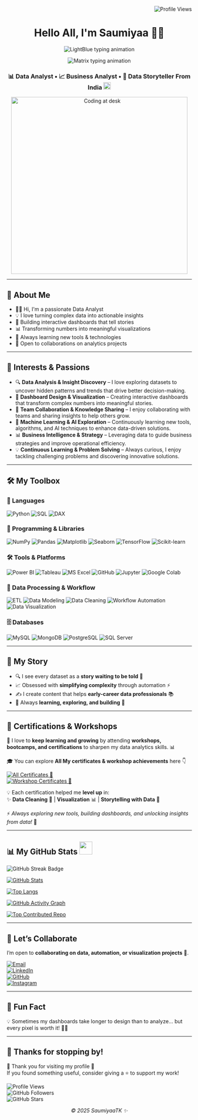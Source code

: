 <!-- Profile views top-right -->
<p align="right">
  <img src="https://komarev.com/ghpvc/?username=SaumiyaaTK&label=Profile%20Views&color=0e75b6&style=flat" alt="Profile Views" />
</p>

<!-- Header -->
<h1 align="center">Hello All, I'm Saumiyaa 👩‍💻</h1>

<!-- Purple-style animated intro -->
<p align="center">
  <img src="https://readme-typing-svg.demolab.com?font=Fira+Code&weight=500&size=20&pause=1000&color=A020F0&center=true&vCenter=true&width=480&lines=Welcome+to+My+Journey+of+Learning+&+Growth;" alt="LightBlue typing animation" />
</p>

<!-- Matrix-style animated intro -->
<p align="center">
  <img src="https://readme-typing-svg.demolab.com?font=Fira+Code&weight=500&size=20&pause=1000&color=39FF14&center=true&vCenter=true&width=420&lines=Simplifying+Complexity;Turning+raw+data+into+insights+%F0%9F%92%BB" alt="Matrix typing animation" />
</p>

<!-- Subtitle with India flag -->
<h3 align="center">
  📊 Data Analyst • 📈 Business Analyst • 📖 Data Storyteller From India
  <img src="https://flagcdn.com/w40/in.png" width="20" alt="India Flag">
</h3>

<!-- Workspace image -->
<p align="center">
  <img src="https://i.pinimg.com/originals/f9/13/57/f9135788c6aeeec438abb986f283936c.gif" alt="Coding at desk" width="480"/>
</p>

---

## 🧠 About Me
- 🙋‍♀️ Hi, I'm a passionate Data Analyst
- 💡 I love turning complex data into actionable insights
- 🚀 Building interactive dashboards that tell stories
- 📊 Transforming numbers into meaningful visualizations
- 🌱 Always learning new tools & technologies
- 🤝 Open to collaborations on analytics projects

---

## 🌟 Interests & Passions
- 🔍 **Data Analysis & Insight Discovery** – I love exploring datasets to uncover hidden patterns and trends that drive better decision-making.
- 🎨 **Dashboard Design & Visualization** – Creating interactive dashboards that transform complex numbers into meaningful stories.
- 🤝 **Team Collaboration & Knowledge Sharing** – I enjoy collaborating with teams and sharing insights to help others grow.
- 🌱 **Machine Learning & AI Exploration** – Continuously learning new tools, algorithms, and AI techniques to enhance data-driven solutions.
- 📊 **Business Intelligence & Strategy** – Leveraging data to guide business strategies and improve operational efficiency.
- 💡 **Continuous Learning & Problem Solving** – Always curious, I enjoy tackling challenging problems and discovering innovative solutions.

---

## 🛠️ My Toolbox

### 📝 Languages
![Python](https://img.shields.io/badge/Python-3776AB?style=for-the-badge&logo=python&logoColor=white)
![SQL](https://img.shields.io/badge/SQL-336791?style=for-the-badge&logo=postgresql&logoColor=white)
![DAX](https://img.shields.io/badge/DAX-ffc107?style=for-the-badge&logo=power-bi&logoColor=black)

### 🐍 Programming & Libraries
![NumPy](https://img.shields.io/badge/Numpy-013243?style=for-the-badge&logo=numpy&logoColor=white)
![Pandas](https://img.shields.io/badge/Pandas-150458?style=for-the-badge&logo=pandas&logoColor=white)
![Matplotlib](https://img.shields.io/badge/Matplotlib-003B57?style=for-the-badge&logo=plotly&logoColor=white)
![Seaborn](https://img.shields.io/badge/Seaborn-0077B6?style=for-the-badge&logo=python&logoColor=white)
![TensorFlow](https://img.shields.io/badge/TensorFlow-FF6F00?style=for-the-badge&logo=tensorflow&logoColor=white)
![Scikit-learn](https://img.shields.io/badge/Scikit--Learn-F7931E?style=for-the-badge&logo=scikit-learn&logoColor=white)

### 🛠 Tools & Platforms
![Power BI](https://img.shields.io/badge/Power%20BI-F2C811?style=for-the-badge&logo=powerbi&logoColor=black)
![Tableau](https://img.shields.io/badge/Tableau-E97627?style=for-the-badge&logo=tableau&logoColor=white)
![MS Excel](https://img.shields.io/badge/Microsoft%20Excel-217346?style=for-the-badge&logo=microsoft-excel&logoColor=white)
![GitHub](https://img.shields.io/badge/GitHub-181717?style=for-the-badge&logo=github&logoColor=white)
![Jupyter](https://img.shields.io/badge/Jupyter-F37626?style=for-the-badge&logo=jupyter&logoColor=white)
![Google Colab](https://img.shields.io/badge/Google%20Colab-F9AB00?style=for-the-badge&logo=googlecolab&logoColor=black)

### 🔄 Data Processing & Workflow
![ETL](https://img.shields.io/badge/ETL-4A90E2?style=for-the-badge)
![Data Modeling](https://img.shields.io/badge/Data%20Modeling-8E44AD?style=for-the-badge&logo=databricks&logoColor=white)
![Data Cleaning](https://img.shields.io/badge/Data%20Cleaning-27AE60?style=for-the-badge&logo=apache-spark&logoColor=white)
![Workflow Automation](https://img.shields.io/badge/Workflow%20Automation-FF5733?style=for-the-badge&logo=airflow&logoColor=white)
![Data Visualization](https://img.shields.io/badge/Data%20Visualization-DA4453?style=for-the-badge&logo=tableau&logoColor=white)

### 🗄 Databases
![MySQL](https://img.shields.io/badge/MySQL-4479A1?style=for-the-badge&logo=mysql&logoColor=white)
![MongoDB](https://img.shields.io/badge/MongoDB-47A248?style=for-the-badge&logo=mongodb&logoColor=white)
![PostgreSQL](https://img.shields.io/badge/PostgreSQL-4169E1?style=for-the-badge&logo=postgresql&logoColor=white)
![SQL Server](https://img.shields.io/badge/SQL%20Server-CC2927?style=for-the-badge&logo=microsoftsqlserver&logoColor=white)

---

## 🌟 My Story
- 🔍 I see every dataset as a **story waiting to be told** 📖
- 📈 Obsessed with **simplifying complexity** through automation ⚡
- ✍️ I create content that helps **early-career data professionals** 📚
- 🧩 Always **learning, exploring, and building** 🚀

---

## 🏅 Certifications & Workshops
📜 I love to **keep learning and growing** by attending **workshops, bootcamps, and certifications** to sharpen my data analytics skills. 📊  

🎓 You can explore **All My certificates & workshop achievements** here 👇  

[![All Certificates 🌟](https://img.shields.io/badge/All%20Certificates-%F0%9F%8C%9F-purple?style=for-the-badge&logo=read-the-docs)](Certifications/)  
[![Workshop Certificates 🌟](https://img.shields.io/badge/Workshop%20Certificates-%F0%9F%8C%9F-purple?style=for-the-badge&logo=read-the-docs)](Workshop/)

💡 Each certification helped me **level up** in:  
✨ **Data Cleaning** 🧹 | **Visualization** 📊 | **Storytelling with Data** 📖  

⚡ _Always exploring new tools, building dashboards, and unlocking insights from data!_ 🔑  

---

## 📊 My GitHub Stats <img src="https://i.pinimg.com/originals/65/c4/f4/65c4f452571be1261e9c623f7da488ac.gif" width="35px">

![GitHub Streak Badge](https://img.shields.io/badge/GitHub%20Streak-Active-9370DB?logo=github&style=for-the-badge)

[![GitHub Stats](https://github-readme-stats.vercel.app/api?username=SaumiyaaTK&show_icons=true&locale=en&bg_color=00000000&title_color=000000&text_color=404040&icon_color=9370DB&hide_border=true)](https://github.com/anuraghazra/github-readme-stats)

[![Top Langs](https://github-readme-stats.vercel.app/api/top-langs?username=SaumiyaaTK&show_icons=true&locale=en&layout=compact&bg_color=00000000&title_color=000000&text_color=404040&icon_color=9370DB&hide_border=true)](https://github.com/anuraghazra/github-readme-stats)

[![GitHub Activity Graph](https://github-readme-activity-graph.vercel.app/graph?username=SaumiyaaTK&bg_color=00000000&color=404040&line=9370DB&point=9370DB&area=true&hide_border=true)](https://github.com/ashutosh00710/github-readme-activity-graph)

[![Top Contributed Repo](https://github-contributor-stats.vercel.app/api?username=SaumiyaaTK&limit=5&theme=flat&bg_color=00000000&title_color=000000&text_color=404040&icon_color=9370DB&hide_border=true&combine_all_yearly_contributions=true)](https://github.com/LordDashMe/github-contributor-stats)

---

## 🤝 Let’s Collaborate
I’m open to **collaborating on data, automation, or visualization projects** 🤝.  

[![Email](https://img.shields.io/badge/Email-Send-red?style=for-the-badge&logo=gmail)](mailto:saumiyaakannan@gmail.com)  
[![LinkedIn](https://img.shields.io/badge/LINKEDIN-PROFILE-0077B5?style=for-the-badge&logo=linkedin)](https://linkedin.com/in/saumiyaa-t-k)  
[![GitHub](https://img.shields.io/badge/GitHub-Profile-black?style=for-the-badge&logo=github)](https://github.com/SaumiyaaTK)  
[![Instagram](https://img.shields.io/badge/Instagram-Profile-E4405F?style=for-the-badge&logo=instagram&logoColor=white)](https://www.instagram.com/_saumi.teddy_/)

---

## 🎯 Fun Fact
💡 Sometimes my dashboards take longer to design than to analyze… but every pixel is worth it! 🎨😄

---

## 🚀 Thanks for stopping by!
🙏 Thank you for visiting my profile 💖  
If you found something useful, consider giving a ⭐ to support my work!  

![Profile Views](https://komarev.com/ghpvc/?username=SaumiyaaTK&color=blue&style=flat-square)  
![GitHub Followers](https://img.shields.io/github/followers/SaumiyaaTK?label=Follow&style=social)  
![GitHub Stars](https://img.shields.io/github/stars/SaumiyaaTK?affiliations=OWNER%2CCOLLABORATOR&style=social)  

<p align="center"><em>© 2025 SaumiyaaTK ✨</em></p>
